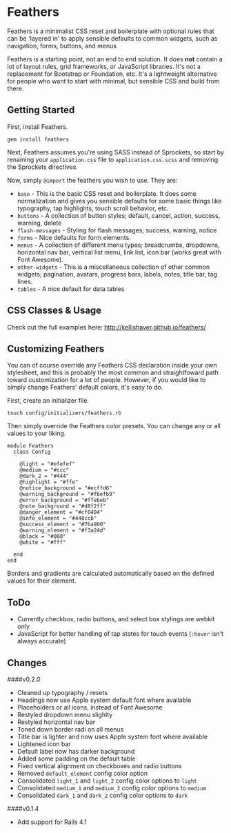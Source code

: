 Feathers
====

Feathers is a minimalist CSS reset and boilerplate with optional rules that can be 'layered in' to apply sensible defaults to common widgets, such as navigation, forms, buttons, and menus

Feathers is a starting point, not an end to end solution. It does **not** contain a lot of layout rules, grid frameworks, or JavaScript libraries. It's not a replacement for Bootstrap or Foundation, etc. It's a lightweight alternative for people who want to start with  minimal, but sensible CSS and build from there.

Getting Started
----

First, install Feathers.

    gem install feathers

Next, Feathers assumes you're using SASS instead of Sprockets, so start by renaming your `application.css` file to `application.css.scss` and removing the Sprockets directives.

Now, simply `@import` the feathers you wish to use. They are:

* `base` - This is the basic CSS reset and boilerplate. It does some normalization and gives you sensible defaults for some basic things like typography, tap highlights, touch scroll behavior, etc.
* `buttons` - A collection of button styles; default, cancel, action, success, warning, delete
* `flash-messages` - Styling for flash messages; success, warning, notice
* `forms` - Nice defaults for form elements.
* `menus` - A collection of different menu types; breadcrumbs, dropdowns, horizontal nav bar, vertical list menu, link list, icon bar (works great with Font Awesome).
* `other-widgets` - This is a miscellaneous collection of other common widgets; pagination, avatars, progress bars, labels, notes, title bar, tag lines.
* `tables` - A nice default for data tables

CSS Classes & Usage
----

Check out the full examples here: http://kellishaver.github.io/feathers/

Customizing Feathers
----

You can of course override any Feathers CSS declaration inside your own stylesheet, and this is probably the most common and straightfoward path toward customization for a lot of people. However, if you would like to simply change Feathers' default colors, it's easy to do.

First, create an initializer file.

    touch config/initializers/feathers.rb

Then simply override the Feathers color presets. You can change any or all values to your liking.

    module Feathers
      class Config

        @light = "#efefef"
        @medium = "#ccc"
        @dark_2 = "#444"
        @highlight = "#ffe"
        @notice_background = "#ecffd6"
        @warning_background = "#fbefb9"
        @error_background = "#ffebeb"
        @note_background = "#d8f2ff"
        @danger_element = "#cf0404"
        @info_element = "#448ccb"
        @success_element = "#7ba900"
        @warning_element = "#f3a24d"
        @black = "#000"
        @white = "#fff"

      end
    end

Borders and gradients are calculated automatically based on the defined values for their element.

ToDo
----

* Currently checkbox, radio buttons, and select box stylings are webkit only
* JavaScript for better handling of tap states for touch events (`:hover` isn't always accurate)

Changes
----

####v0.2.0
* Cleaned up typography / resets
* Headings now use Apple system default font where available
* Placeholders or all icons, instead of Font Awesome
* Restyled dropdown menu slighlty
* Restyled horizontal nav bar
* Toned down border radi on all menus
* Title bar is lighter and now uses Apple system font where available
* Lightened icon bar
* Default label now has darker background
* Added some padding on the default table
* Fixed vertical alignment on checkboxes and radio buttons
* Removed `default_element` config color option
* Consolidated `light_1` and `light_2` config color options to `light`
* Consolidated `medium_1` and `medium_2` config color options to `medium`
* Consolidated `dark_1` and `dark_2` config color options to `dark`

####v0.1.4
* Add support for Rails 4.1
